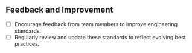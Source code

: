 ## Feedback and Improvement

- [ ] Encourage feedback from team members to improve engineering standards.
- [ ] Regularly review and update these standards to reflect evolving best practices.
